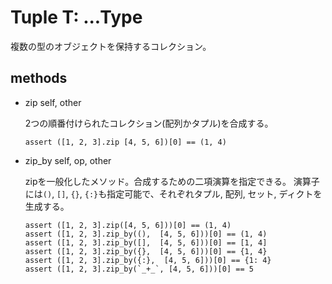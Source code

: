 # Tuple T: ...Type

複数の型のオブジェクトを保持するコレクション。

## methods

* zip self, other

    2つの順番付けられたコレクション(配列かタプル)を合成する。

    ```erg
    assert ([1, 2, 3].zip [4, 5, 6])[0] == (1, 4)
    ```

* zip_by self, op, other

    zipを一般化したメソッド。合成するための二項演算を指定できる。
    演算子には`()`, `[]`, `{}`, `{:}`も指定可能で、それぞれタプル, 配列, セット, ディクトを生成する。

    ```erg
    assert ([1, 2, 3].zip([4, 5, 6]))[0] == (1, 4)
    assert ([1, 2, 3].zip_by((),  [4, 5, 6]))[0] == (1, 4)
    assert ([1, 2, 3].zip_by([],  [4, 5, 6]))[0] == [1, 4]
    assert ([1, 2, 3].zip_by({},  [4, 5, 6]))[0] == {1, 4}
    assert ([1, 2, 3].zip_by({:},  [4, 5, 6]))[0] == {1: 4}
    assert ([1, 2, 3].zip_by(`_+_`, [4, 5, 6]))[0] == 5
    ```

